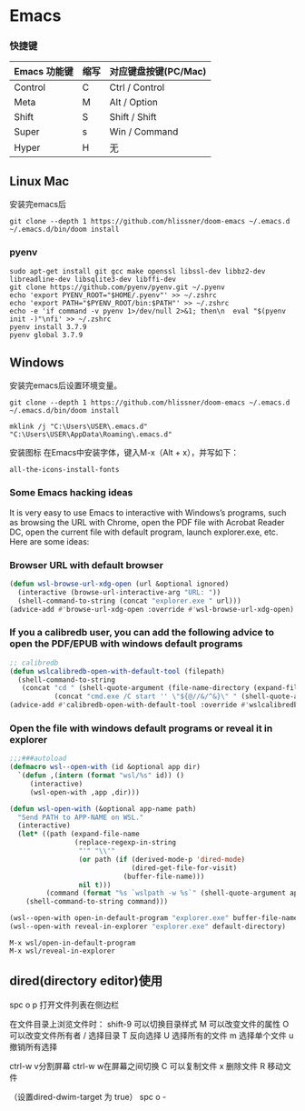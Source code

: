 # Emacs

### 快捷键

Emacs 功能键 | 缩写 | 对应键盘按键(PC/Mac)
--- | --- | ---
Control | C | Ctrl / Control
Meta|M|Alt / Option
Shift | S | Shift / Shift
Super | s| Win / Command
Hyper | H | 无


## Linux Mac

安装完emacs后

```shell
git clone --depth 1 https://github.com/hlissner/doom-emacs ~/.emacs.d
~/.emacs.d/bin/doom install
```

### pyenv

```shell
sudo apt-get install git gcc make openssl libssl-dev libbz2-dev libreadline-dev libsqlite3-dev libffi-dev
git clone https://github.com/pyenv/pyenv.git ~/.pyenv
echo 'export PYENV_ROOT="$HOME/.pyenv"' >> ~/.zshrc
echo 'export PATH="$PYENV_ROOT/bin:$PATH"' >> ~/.zshrc
echo -e 'if command -v pyenv 1>/dev/null 2>&1; then\n  eval "$(pyenv init -)"\nfi' >> ~/.zshrc
pyenv install 3.7.9
pyenv global 3.7.9
```

## Windows

安装完emacs后设置环境变量。

```dos
git clone --depth 1 https://github.com/hlissner/doom-emacs ~/.emacs.d
~/.emacs.d/bin/doom install
```

```dos
mklink /j "C:\Users\USER\.emacs.d" "C:\Users\USER\AppData\Roaming\.emacs.d"
```

安装图标
在Emacs中安装字体，键入M-x（Alt + x），并写如下：

```dos
all-the-icons-install-fonts
```

### Some Emacs hacking ideas

It is very easy to use Emacs to interactive with Windows’s programs, such as browsing the URL with Chrome, open the PDF file with Acrobat Reader DC, open the current file with default program, launch explorer.exe, etc. Here are some ideas:

### Browser URL with default browser

```lisp
(defun wsl-browse-url-xdg-open (url &optional ignored)
  (interactive (browse-url-interactive-arg "URL: "))
  (shell-command-to-string (concat "explorer.exe " url)))
(advice-add #'browse-url-xdg-open :override #'wsl-browse-url-xdg-open)
```

### If you a calibredb user, you can add the following advice to open the PDF/EPUB with windows default programs

```lisp
;; calibredb
(defun wslcalibredb-open-with-default-tool (filepath)
  (shell-command-to-string
   (concat "cd " (shell-quote-argument (file-name-directory (expand-file-name filepath))) " && "
           (concat "cmd.exe /C start '' \"${@//&/^&}\" " (shell-quote-argument (file-name-nondirectory filepath))))))
(advice-add #'calibredb-open-with-default-tool :override #'wslcalibredb-open-with-default-tool)
```

### Open the file with windows default programs or reveal it in explorer

```lisp
;;;###autoload
(defmacro wsl--open-with (id &optional app dir)
  `(defun ,(intern (format "wsl/%s" id)) ()
     (interactive)
     (wsl-open-with ,app ,dir)))

(defun wsl-open-with (&optional app-name path)
  "Send PATH to APP-NAME on WSL."
  (interactive)
  (let* ((path (expand-file-name
                (replace-regexp-in-string
                 "'" "\\'"
                 (or path (if (derived-mode-p 'dired-mode)
                              (dired-get-file-for-visit)
                            (buffer-file-name)))
                 nil t)))
         (command (format "%s `wslpath -w %s`" (shell-quote-argument app-name) path)))
    (shell-command-to-string command)))

(wsl--open-with open-in-default-program "explorer.exe" buffer-file-name)
(wsl--open-with reveal-in-explorer "explorer.exe" default-directory)
```

```dos
M-x wsl/open-in-default-program
M-x wsl/reveal-in-explorer
```

## dired(directory editor)使用

spc o p 打开文件列表在侧边栏

在文件目录上浏览文件时：
shift-9 可以切换目录样式
M 可以改变文件的属性
O 可以改变文件所有者
/ 选择目录
T 反向选择
U 选择所有的文件
m 选择单个文件
u 撤销所有选择

ctrl-w v分割屏幕
ctrl-w w在屏幕之间切换
C 可以复制文件
x 删除文件
R 移动文件

（设置dired-dwim-target 为 true）
spc o -